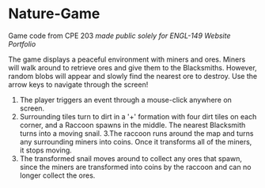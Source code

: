 # Nature-Game
Game code from CPE 203 *made public solely for ENGL-149 Website Portfolio*

The game displays a peaceful environment with miners and ores. Miners will  walk around to retrieve ores and give them to the Blacksmiths. However, random blobs will appear and slowly find the nearest ore to destroy. Use the arrow keys to navigate through the screen!  

1. The player triggers an event through a mouse-click anywhere on screen.
2. Surrounding tiles turn to dirt in a '+' formation with four dirt tiles on each corner, and a Raccoon spawns in the middle. The nearest Blacksmith turns into a moving snail. 
3.The raccoon runs around the map and turns any surrounding miners into coins. 
	Once it transforms all of the miners, it stops moving.   
4. The transformed snail moves around to collect any ores that spawn, since the miners are transformed into coins by the raccoon and can no longer collect the ores. 
